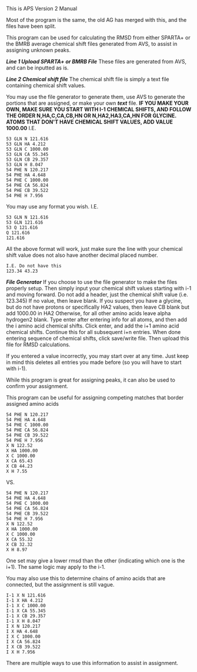This is APS Version 2 Manual

Most of the program is the same, the old AG has merged with this, and the files have been split. 

This program can be used for calculating the RMSD from either SPARTA+ or the BMRB average chemical shift files generated from AVS, to assist in assigning unknown peaks. 

***Line 1 Upload SPARTA+ or BMRB File***
These files are generated from AVS, and can be inputted as is. 

***Line 2 Chemical shift file***
The chemical shift file is simply a text file containing chemical shift values. 

You may use the file generator to generate them, use AVS to generate the portions that are assigned, or make your own ***text*** file. 
****IF YOU MAKE YOUR OWN, MAKE SURE YOU START WITH I-1 CHEMICAL SHIFTS, AND FOLLOW THE ORDER N,HA,C,CA,CB,HN OR N,HA2,HA3,CA,HN FOR GLYCINE.
ATOMS THAT DON'T HAVE CHEMICAL SHIFT VALUES, ADD VALUE 1000.00****
I.E.
```
53 GLN N 121.616
53 GLN HA 4.212
53 GLN C 1000.00
53 GLN CA 55.345
53 GLN CB 29.357
53 GLN H 8.047
54 PHE N 120.217
54 PHE HA 4.648
54 PHE C 1000.00
54 PHE CA 56.824
54 PHE CB 39.522
54 PHE H 7.956
```
You may use any format you wish. 
I.E.
```
53 GLN N 121.616
53 GLN 121.616
53 Q 121.616
Q 121.616
121.616
```
All the above format will work, just make sure the line with your chemical shift value does not also have another decimal placed number. 

```
I.E. Do not have this
123.34 43.23
```

***File Generator***
If you choose to use the file generator to make the files properly setup. Then simply input your chemical shift values starting with i-1 and moving forward. 
Do not add a header, just the chemical shift value (i.e. 123.345)
If no value, then leave blank. 
If you suspect you have a glycine, but do not have protons or specifically HA2 values, then leave CB blank but add 1000.00 in HA2 
Otherwise, for all other amino acids leave alpha hydrogen2 blank. 
Type enter after entering info for all atoms, and then add the i amino acid chemical shifts. Click enter, and add the i+1 amino acid chemical shifts. 
Continue this for all subsequent i+n entries. 
When done entering sequence of chemical shifts, click save/write file. Then upload this file for RMSD calculations. 

If you entered a value incorrectly, you may start over at any time. Just keep in mind this deletes all entries you made before (so you will have to start with i-1). 

While this program is great for assigning peaks, it can also be used to confirm your assignment. 

This program can be useful for assigning competing matches that border assigned amino acids

```
54 PHE N 120.217
54 PHE HA 4.648
54 PHE C 1000.00
54 PHE CA 56.824
54 PHE CB 39.522
54 PHE H 7.956
X N 122.52
X HA 1000.00
X C 1000.00
X CA 65.43
X CB 44.23
X H 7.55
```
VS. 
```
54 PHE N 120.217
54 PHE HA 4.648
54 PHE C 1000.00
54 PHE CA 56.824
54 PHE CB 39.522
54 PHE H 7.956
X N 122.52
X HA 1000.00
X C 1000.00
X CA 55.32
X CB 32.32
X H 8.97
```
One set may give a lower rmsd than the other (indicating which one is the i+1). The same logic may apply to the i-1. 

You may also use this to determine chains of amino acids that are connected, but the assignment is still vague. 

```
I-1 X N 121.616
I-1 X HA 4.212
I-1 X C 1000.00
I-1 X CA 55.345
I-1 X CB 29.357
I-1 X H 8.047
I X N 120.217
I X HA 4.648
I X C 1000.00
I X CA 56.824
I X CB 39.522
I X H 7.956
```

There are multiple ways to use this information to assist in assignment. 
